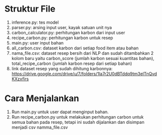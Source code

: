 # Struktur File
1. inference.py: tes model
2. parser.py: arsing input user, kayak satuan unit nya
3. carbon_calculator.py: perhitungan karbon dari input user
4. recipe_carbon.py: perhitungan karbon untuk resep
5. main.py: user input bahan
6. all_carbon.csv: dataset karbon dari setiap food item atau bahan
7. nama_file.csv: dataset resep bersih dari NLP dan sudah ditambahkan 2 kolom baru yaitu carbon_score (jumlah karbon sesuai kuantitas bahan), total_recipe_carbon (jumlah karbon resep dari setiap bahan)
8. link dataset resep yang sudah dihitung karbonnya: https://drive.google.com/drive/u/7/folders/1la7r2U0dBTddq9tm3elTnQvdKXzxfirs

# Cara Menjalankan
1. Run main.py untuk user dapat menginput bahan.
2. Run recipe_carbon.py untuk melakukan perhitungan carbon untuk semua bahan pada resep, tetapi ini sudah dijalankan dan disimpan menjadi csv namma_file.csv
